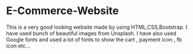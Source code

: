 # E-Commerce-Website
This is a very good looking website made by using HTML,CSS,Bootstrap.
I have used bunch of beautiful images from Unsplash.
I have also used Google fonts and used a lot of fonts to show the cart , payment icon , fb icon etc...
